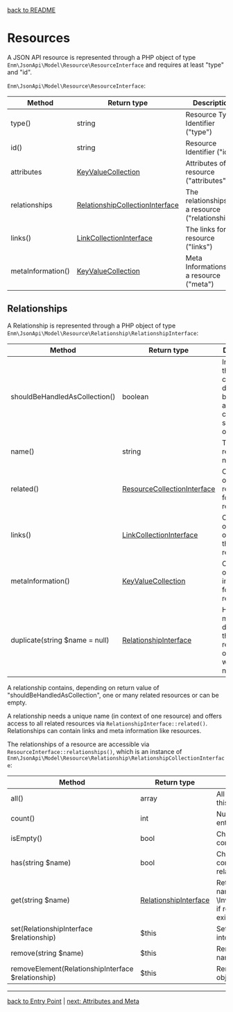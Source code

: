 [back to README](../README.md)
# Resources
A JSON API resource is represented through a PHP object of type `Enm\JsonApi\Model\Resource\ResourceInterface` and requires at least "type" and "id".

`Enm\JsonApi\Model\Resource\ResourceInterface`:

| Method             | Return type                                                                                                  | Description                                       |
|--------------------|--------------------------------------------------------------------------------------------------------------|---------------------------------------------------|
| type()             | string                                                                                                       | Resource Type Identifier ("type")                 |
| id()               | string                                                                                                       | Resource Identifier ("id")                        |
| attributes         | [KeyValueCollection](../src/Model/Common/KeyValueCollection.php)                                             | Attributes of the resource ("attributes")         |
| relationships      | [RelationshipCollectionInterface](../src/Model/Resource/Relationship/RelationshipCollectionInterface.php)    | The relationships of a resource ("relationships") |
| links()            | [LinkCollectionInterface](../src/Model/Resource/Link/LinkCollectionInterface.php)                            | The links for a resource ("links")                |
| metaInformation()  | [KeyValueCollection](../src/Model/Common/KeyValueCollection.php)                                             | Meta Informations for a resource ("meta")         |

## Relationships
A Relationship is represented through a PHP object of type `Enm\JsonApi\Model\Resource\Relationship\RelationshipInterface`:

| Method                         | Return type                                                                              | Description                                                                              |
|--------------------------------|------------------------------------------------------------------------------------------|------------------------------------------------------------------------------------------|
| shouldBeHandledAsCollection()  | boolean                                                                                  | Indicates if the contained data should be handled as object collection or single object. |
| name()                         | string                                                                                   | The relationship name                                                                    |
| related()                      | [ResourceCollectionInterface](../src/Model/Resource/ResourceCollectionInterface.php)     | Collection of related resources for this relationship.                                   |
| links()                        | [LinkCollectionInterface](../src/Model/Resource/Link/LinkCollectionInterface.php)        | Collection of link objects for this relationship.                                        |
| metaInformation()              | [KeyValueCollection](../src/Model/Common/KeyValueCollection.php)                         | Collection of meta informations for this relationship.                                   |
| duplicate(string $name = null) | [RelationshipInterface](../src/Model/Resource/Relationship/RelationshipInterface.php)    | Helper method to duplicate this relationship, optional with another name.                |

A relationship contains, depending on return value of "shouldBeHandledAsCollection", one or many related resources or can be empty.

A relationship needs a unique name (in context of one resource) and offers access to all related resources via `RelationshipInterface::related()`.
Relationships can contain links and meta information like resources.

The relationships of a resource are accessible via `ResourceInterface::relationships()`, which is an instance of `Enm\JsonApi\Model\Resource\Relationship\RelationshipCollectionInterface`:

| Method                                                       | Return type                                                                            | Description                                                                                            |
|--------------------------------------------------------------|----------------------------------------------------------------------------------------|--------------------------------------------------------------------------------------------------------|
| all()                                                        | array                                                                                  | All relationship objects of this collection.                                                           |
| count()                                                      | int                                                                                    | Number of collection entries.                                                                          |
| isEmpty()                                                    | bool                                                                                   | Checks if the collection contains any elements.                                                        |
| has(string $name)                                            | bool                                                                                   | Checks if the collection contains a special relationship.                                              |
| get(string $name)                                            | [RelationshipInterface](../src/Model/Resource/Relationship/RelationshipInterface.php)  | Returns a relationship by name or throws an \InvalidArgumentException if relationship does not exists. |
| set(RelationshipInterface $relationship)                     | $this                                                                                  | Set a relationship object into the collection.                                                         |
| remove(string $name)                                         | $this                                                                                  | Remove a relationship by name from the collection.                                                     |
| removeElement(RelationshipInterface $relationship)           | $this                                                                                  | Remove a relationship object from the collection.                                                      |

*****

[back to Entry Point](../docs/01-entry.md) | [next: Attributes and Meta](../docs/03-collections.md)

